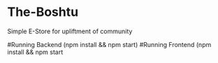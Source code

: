 # The-Boshtu
 Simple E-Store for upliftment of community
 
 #Running Backend (npm install && npm start)
 #Running Frontend (npm install && npm start 
